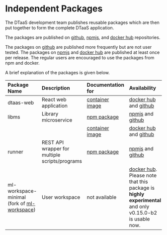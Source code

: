 # Independent Packages

The DTaaS development team publishes reusable packages which are then
put together to form the complete DTaaS application.

The packages are published on
[github](https://github.com/orgs/INTO-CPS-Association/packages?repo_name=DTaaS),
[npmjs](https://www.npmjs.com/org/into-cps-association), and
[docker hub](https://hub.docker.com/u/intocps) repositories.

The packages on
[github](https://github.com/orgs/INTO-CPS-Association/packages?repo_name=DTaaS)
are published more frequently but are not user tested.
The packages on [npmjs](https://www.npmjs.com/org/into-cps-association)
and [docker hub](https://hub.docker.com/u/intocps)
are published at least once per release.
The regular users are encouraged to use the packages from npm and docker.

A brief explanation of the packages is given below.

| Package Name | Description | Documentation for | Availability |
|:----|:----|:----|:----|
| dtaas-web | React web application | [container image](client/docker.md) | [docker hub](https://hub.docker.com/r/intocps/dtaas-web) and [github](https://github.com/INTO-CPS-Association/DTaaS/pkgs/container/dtaas-web) |
| libms |Library microservice | [npm package](servers/lib/npm.md) | [npmjs](https://www.npmjs.com/package/@into-cps-association/libms) and [github](https://github.com/INTO-CPS-Association/DTaaS/pkgs/npm/libms) |
| | | [container image](servers/lib/docker.md) | [docker hub](https://hub.docker.com/r/intocps/libms) and [github](https://github.com/INTO-CPS-Association/DTaaS/pkgs/container/libms) |
| runner | REST API wrapper for multiple scripts/programs | [npm package](../user/servers/execution/runner/README.md) | [npmjs](https://www.npmjs.com/package/@into-cps-association/runner) and [github](https://github.com/INTO-CPS-Association/DTaaS/pkgs/npm/runner) |
| ml-workspace-minimal (fork of [ml-workspace](https://github.com/ml-tooling/ml-workspace)) | User workspace | not available | [docker hub](https://hub.docker.com/r/intocps/ml-workspace-minimal/tags). Please note that this package is **highly experimental** and only v0.15.0-b2 is usable now. |
